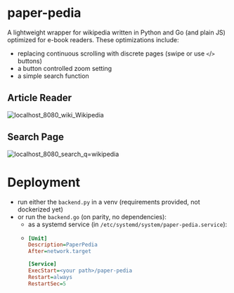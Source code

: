 # paper-pedia

A lightweight wrapper for wikipedia written in Python and Go (and plain JS) optimized for e-book readers. These optimizations include:
- replacing continuous scrolling with discrete pages (swipe or use `<`/`>` buttons)
- a button controlled zoom setting
- a simple search function

## Article Reader

![localhost_8080_wiki_Wikipedia](https://github.com/user-attachments/assets/1a8c5aa3-857c-454e-8834-b32f5696b0cc)

## Search Page

![localhost_8080_search_q=wikipedia](https://github.com/user-attachments/assets/a496c00b-02c1-45e3-aa60-ff87e974d73b)

# Deployment
- run either the `backend.py` in a venv (requirements provided, not dockerized yet)
- or run the `backend.go` (on parity, no dependencies):
    - as a systemd service (in `/etc/systemd/system/paper-pedia.service`):
    - ```ini
      [Unit]
      Description=PaperPedia
      After=network.target
      
      [Service]
      ExecStart=<your path>/paper-pedia
      Restart=always
      RestartSec=5
      ```
